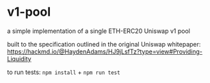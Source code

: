# v1-pool

a simple implementation of a single ETH-ERC20 Uniswap v1 pool

built to the specification outlined in the original Uniswap whitepaper:
https://hackmd.io/@HaydenAdams/HJ9jLsfTz?type=view#Providing-Liquidity

to run tests:
`npm install` +  `npm run test`
